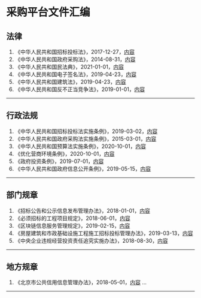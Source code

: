 # 采购平台文件汇编

## 法律
1. 《中华人民共和国招标投标法》，2017-12-27，[内容](docs/招标投标法.txt)
2. 《中华人民共和国政府采购法》，2014-08-31，[内容](docs/政府采购法.txt)
3. 《中华人民共和国民法典》，2021-01-01，[内容](docs/民法典.txt)
4. 《中华人民共和国电子签名法》，2019-04-23，[内容](docs/电子签名法.txt)
5. 《中华人民共和国建筑法》，2019-04-23，[内容](docs/建筑法.txt)
6. 《中华人民共和国反不正当竞争法》，2019-01-01，[内容](docs/反不正当竞争法.txt)
---

## 行政法规
1. 《中华人民共和国招标投标法实施条例》，2019-03-02，[内容](docs/招标投标法实施条例.txt)
2. 《中华人民共和国政府采购法实施条例》，2015-03-01，[内容](docs/政府采购法实施条例.txt)
3. 《中华人民共和国预算法实施条例》，2020-10-01，[内容](docs/预算法实施条例.txt)
4. 《优化营商环境条例》，2020-10-01，[内容](docs/优化营商环境条例.txt)
5. 《政府投资条例》，2019-07-01，[内容](docs/政府投资条例.txt)
6. 《中华人民共和国政府信息公开条例》，2019-05-15，[内容](docs/政府信息公开条例.txt)
---

## 部门规章
1. 《招标公告和公示信息发布管理办法》，2018-01-01，[内容](docs/招标公告和公示信息发布管理办法.txt)
2. 《必须招标的工程项目规定》，2018-06-01，[内容](docs/必须招标的工程项目规定.txt)
3. 《区块链信息服务管理规定》，2019-02-15，[内容](docs/区块链信息服务管理规定.txt)
4. 《房屋建筑和市政基础设施工程施工招标投标管理办法》，2019-03-13，[内容](docs/房屋建筑和市政基础设施工程施工招标投标管理办法.txt)
5. 《中央企业违规经营投资责任追究实施办法》，2018-08-30，[内容](docs/中央企业违规经营投资责任追究实施办法.txt)
---

## 地方规章
1. 《北京市公共信用信息管理办法》，2018-05-01，[内容](docs/北京市公共信用信息管理办法.txt)
...
---

